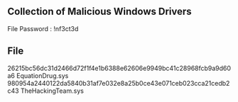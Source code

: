 ## Collection of Malicious Windows Drivers

File Password : !nf3ct3d


## File

26215bc56dc31d2466d72f1f4e1b6388e62606e9949bc41c28968fcb9a9d60a6  EquationDrug.sys
980954a2440122da5840b31af7e032e8a25b0ce43e071ceb023cca21cedb2c43  TheHackingTeam.sys
